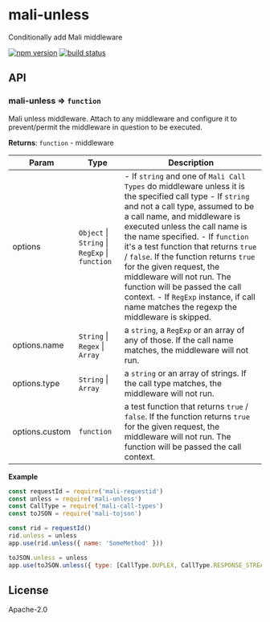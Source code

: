 # mali-unless

Conditionally add Mali middleware

[![npm version](https://img.shields.io/npm/v/mali-unless.svg?style=flat-square)](https://www.npmjs.com/package/mali-unless)
[![build status](https://img.shields.io/travis/malijs/unless/master.svg?style=flat-square)](https://travis-ci.org/malijs/unless)

## API

<a name="module_mali-unless"></a>

### mali-unless ⇒ <code>function</code>
Mali unless middleware. Attach to any middleware and configure it to prevent/permit the
middleware in question to be executed.

**Returns**: <code>function</code> - middleware  

| Param | Type | Description |
| --- | --- | --- |
| options | <code>Object</code> &#124; <code>String</code> &#124; <code>RegExp</code> &#124; <code>function</code> | - If <code>string</code> and one of <code>Mali Call Types</code> do middleware        unless it is the specified call type        - If <code>string</code> and not a call type, assumed to be a call name, and        middleware is executed unless the call name is the name specified.        - If <code>function</code> it's a test function that returns <code>true</code> / <code>false</code>.        If the function returns <code>true</code> for the given request, the middleware will not run.        The function will be passed the call context.        - If <code>RegExp</code> instance, if call name matches the regexp the middleware is skipped. |
| options.name | <code>String</code> &#124; <code>Regex</code> &#124; <code>Array</code> | a <code>string</code>, a <code>RegExp</code> or an array of any of those.                                          If the call name matches, the middleware will not run. |
| options.type | <code>String</code> &#124; <code>Array</code> | a <code>string</code> or an array of strings.                                     If the call type matches, the middleware will not run. |
| options.custom | <code>function</code> | a test function that returns <code>true</code> / <code>false</code>.        If the function returns <code>true</code> for the given request, the middleware will not run.        The function will be passed the call context. |

**Example**  

```js
const requestId = require('mali-requestid')
const unless = require('mali-unless')
const CallType = require('mali-call-types')
const toJSON = require('mali-tojson')

const rid = requestId()
rid.unless = unless
app.use(rid.unless({ name: 'SomeMethod' }))

toJSON.unless = unless
app.use(toJSON.unless({ type: [CallType.DUPLEX, CallType.RESPONSE_STREAM] }))
```

## License

  Apache-2.0
